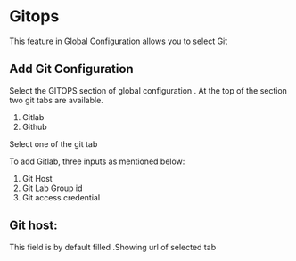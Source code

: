 # Gitops

This feature in Global Configuration allows you to select Git


## Add Git Configuration

Select the GITOPS section of global configuration . At the top of the section two git tabs are available.
1. Gitlab
2. Github

Select one of the git tab

To add Gitlab, three inputs as mentioned below:
1. Git Host
2. Git Lab Group id
3. Git access credential

## Git host: 

This field is by default filled .Showing url of selected tab